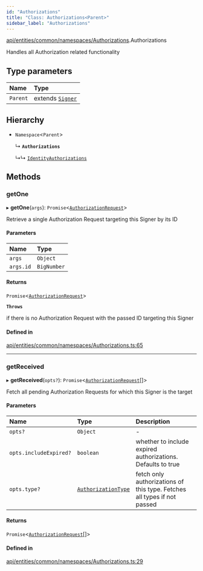 ```yaml
---
id: "Authorizations"
title: "Class: Authorizations<Parent>"
sidebar_label: "Authorizations"
---
```


[api/entities/common/namespaces/Authorizations](../../../../../../modules/API/Entities/Common/Namespaces/Authorizations/Authorizations.md).Authorizations

Handles all Authorization related functionality

## Type parameters

| Name | Type |
| :------ | :------ |
| `Parent` | extends [`Signer`](../../../../../../modules/Types/Types.md#signer) |

## Hierarchy

- `Namespace`\<`Parent`\>

  ↳ **`Authorizations`**

  ↳↳ [`IdentityAuthorizations`](../../../Identity/IdentityAuthorizations/IdentityAuthorizations.md)

## Methods

### getOne

▸ **getOne**(`args`): `Promise`\<[`AuthorizationRequest`](../../../AuthorizationRequest/AuthorizationRequest.md)\>

Retrieve a single Authorization Request targeting this Signer by its ID

#### Parameters

| Name | Type |
| :------ | :------ |
| `args` | `Object` |
| `args.id` | `BigNumber` |

#### Returns

`Promise`\<[`AuthorizationRequest`](../../../AuthorizationRequest/AuthorizationRequest.md)\>

**`Throws`**

if there is no Authorization Request with the passed ID targeting this Signer

#### Defined in

[api/entities/common/namespaces/Authorizations.ts:65](https://github.com/PolymeshAssociation/polymesh-sdk/blob/95e180d28/src/api/entities/common/namespaces/Authorizations.ts#L65)

___

### getReceived

▸ **getReceived**(`opts?`): `Promise`\<[`AuthorizationRequest`](../../../AuthorizationRequest/AuthorizationRequest.md)[]\>

Fetch all pending Authorization Requests for which this Signer is the target

#### Parameters

| Name | Type | Description |
| :------ | :------ | :------ |
| `opts?` | `Object` | - |
| `opts.includeExpired?` | `boolean` | whether to include expired authorizations. Defaults to true |
| `opts.type?` | [`AuthorizationType`](../../../../../../enums/Types/AuthorizationType/AuthorizationType.md) | fetch only authorizations of this type. Fetches all types if not passed |

#### Returns

`Promise`\<[`AuthorizationRequest`](../../../AuthorizationRequest/AuthorizationRequest.md)[]\>

#### Defined in

[api/entities/common/namespaces/Authorizations.ts:29](https://github.com/PolymeshAssociation/polymesh-sdk/blob/95e180d28/src/api/entities/common/namespaces/Authorizations.ts#L29)
